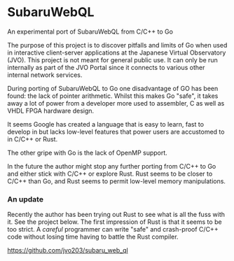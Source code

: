 # SubaruWebQL
An experimental port of SubaruWebQL from C/C++ to Go

The purpose of this project is to discover pitfalls and limits of Go when used in interactive client-server applications at the Japanese Virtual Observatory (JVO). This project is not meant for general public use. It can only be run internally as part of the JVO Portal since it connects to various other internal network services.

During porting of SubaruWebQL to Go one disadvantage of GO has been found: the lack of pointer arithmetic. Whilst this makes Go "safe", it takes away a lot of power from a developer more used to assembler, C as well as VHDL FPGA hardware design.

It seems Google has created a language that is easy to learn, fast to develop in but lacks low-level features that power users are accustomed to in C/C++ or Rust.

The other gripe with Go is the lack of OpenMP support.

In the future the author might stop any further porting from C/C++ to Go and either stick with C/C++ or explore Rust. Rust seems to be closer to C/C++ than Go, and Rust seems to permit low-level memory manipulations.

### An update

Recently the author has been trying out Rust to see what is all the fuss with it. See the project below. The first impression of Rust is that it seems to be too strict. A *careful* programmer can write "safe" and crash-proof C/C++ code without losing time having to battle the Rust compiler.

https://github.com/jvo203/subaru_web_ql
